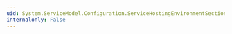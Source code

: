 ```yaml
---
uid: System.ServiceModel.Configuration.ServiceHostingEnvironmentSection.AspNetCompatibilityEnabled
internalonly: False
---
```

